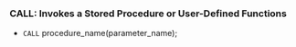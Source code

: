 ### **CALL**: Invokes a Stored Procedure or User-Defined Functions

- `CALL` procedure_name(parameter_name);


